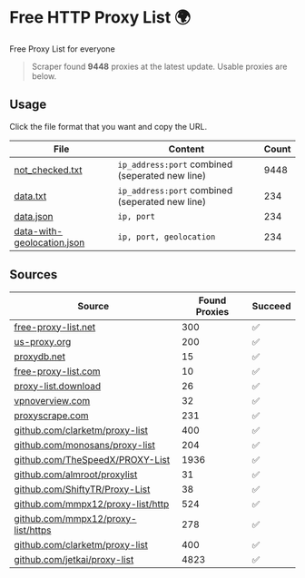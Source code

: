 
# Free HTTP Proxy List 🌍

Free Proxy List for everyone

> Scraper found **9448** proxies at the latest update. Usable proxies are below.

## Usage

Click the file format that you want and copy the URL.


|File|Content|Count|
|----|-------|-----|
|[not_checked.txt](https://raw.githubusercontent.com/yemixzy/proxy-list/main/proxy-list/not_checked.txt)|`ip_address:port` combined (seperated new line)|9448|
|[data.txt](https://raw.githubusercontent.com/yemixzy/proxy-list/main/proxy-list/data.txt)|`ip_address:port` combined (seperated new line)|234|
|[data.json](https://raw.githubusercontent.com/yemixzy/proxy-list/main/proxy-list/data.json)|`ip, port`|234|
|[data-with-geolocation.json](https://raw.githubusercontent.com/yemixzy/proxy-list/main/proxy-list/data-with-geolocation.json)|`ip, port, geolocation`|234|

## Sources

|Source|Found Proxies|Succeed|
|------|-------------|-------|
|[free-proxy-list.net](https://free-proxy-list.net)|300|✅|
|[us-proxy.org](https://www.us-proxy.org)|200|✅|
|[proxydb.net](http://proxydb.net)|15|✅|
|[free-proxy-list.com](https://free-proxy-list.com/?page=&port=&type%5B%5D=http&type%5B%5D=https&up_time=0&search=Search)|10|✅|
|[proxy-list.download](https://www.proxy-list.download/HTTP)|26|✅|
|[vpnoverview.com](https://vpnoverview.com/privacy/anonymous-browsing/free-proxy-servers)|32|✅|
|[proxyscrape.com](https://api.proxyscrape.com/v2/?request=displayproxies&protocol=http&timeout=10000&country=all&ssl=all&anonymity=all)|231|✅|
|[github.com/clarketm/proxy-list](https://raw.githubusercontent.com/clarketm/proxy-list/master/proxy-list-raw.txt)|400|✅|
|[github.com/monosans/proxy-list](https://raw.githubusercontent.com/monosans/proxy-list/main/proxies/http.txt)|204|✅|
|[github.com/TheSpeedX/PROXY-List](https://raw.githubusercontent.com/TheSpeedX/PROXY-List/master/http.txt)|1936|✅|
|[github.com/almroot/proxylist](https://raw.githubusercontent.com/almroot/proxylist/master/list.txt)|31|✅|
|[github.com/ShiftyTR/Proxy-List](https://raw.githubusercontent.com/ShiftyTR/Proxy-List/master/http.txt)|38|✅|
|[github.com/mmpx12/proxy-list/http](https://raw.githubusercontent.com/mmpx12/proxy-list/master/http.txt)|524|✅|
|[github.com/mmpx12/proxy-list/https](https://raw.githubusercontent.com/mmpx12/proxy-list/master/https.txt)|278|✅|
|[github.com/clarketm/proxy-list](https://raw.githubusercontent.com/clarketm/proxy-list/master/proxy-list-raw.txt)|400|✅|
|[github.com/jetkai/proxy-list](https://raw.githubusercontent.com/jetkai/proxy-list/main/online-proxies/txt/proxies.txt)|4823|✅|



